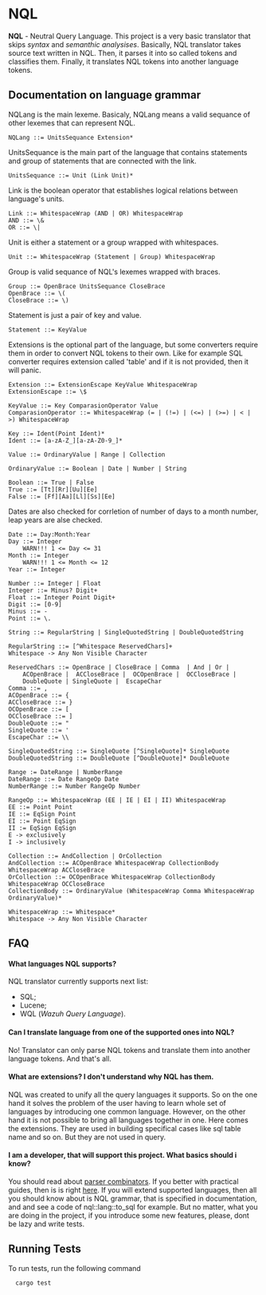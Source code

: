 
# NQL

**NQL** - Neutral Query Language. This project is a very basic translator that skips *syntax* and *semanthic* *analysises*. Basically, NQL translator takes source text written in NQL. Then, it parses it into so called tokens and classifies them. Finally, it translates NQL tokens into another language tokens.


## Documentation on language grammar

NQLang is the main lexeme. Basicaly, NQLang means a valid sequance of other lexemes
that can represent NQL.
```
NQLang ::= UnitsSequance Extension*
```

UnitsSequance is the main part of the language that contains statements and group
of statements that are connected with the link.
```
UnitsSequance ::= Unit (Link Unit)*
```

Link is the boolean operator that establishes logical relations between language's
units.
```
Link ::= WhitespaceWrap (AND | OR) WhitespaceWrap
AND ::= \&
OR ::= \|
```

Unit is either a statement or a group wrapped with whitespaces.
```
Unit ::= WhitespaceWrap (Statement | Group) WhitespaceWrap
```

Group is valid sequance of NQL's lexemes wrapped with braces.
```
Group ::= OpenBrace UnitsSequance CloseBrace
OpenBrace ::= \(
CloseBrace ::= \)
```

Statement is just a pair of key and value.
```
Statement ::= KeyValue
```

Extensions is the optional part of the language, but some converters require
them in order to convert NQL tokens to their own. Like for example SQL converter
requires extension called 'table' and if it is not provided, then it will panic.
```
Extension ::= ExtensionEscape KeyValue WhitespaceWrap
ExtensionEscape ::= \$
```

```
KeyValue ::= Key ComparasionOperator Value
ComparasionOperator ::= WhitespaceWrap (= | (!=) | (<=) | (>=) | < | >) WhitespaceWrap

Key ::= Ident(Point Ident)*
Ident ::= [a-zA-Z_][a-zA-Z0-9_]*

Value ::= OrdinaryValue | Range | Collection
```

```
OrdinaryValue ::= Boolean | Date | Number | String
```

```
Boolean ::= True | False
True ::= [Tt][Rr][Uu][Ee]
False ::= [Ff][Aa][Ll][Ss][Ee]
```

Dates are also checked for corrletion of number of days to a month number, leap
years are alse checked.
```
Date ::= Day:Month:Year
Day ::= Integer
    WARN!!! 1 <= Day <= 31
Month ::= Integer
    WARN!!! 1 <= Month <= 12
Year ::= Integer
```

```
Number ::= Integer | Float
Integer ::= Minus? Digit+
Float ::= Integer Point Digit+
Digit ::= [0-9]
Minus ::= -
Point ::= \.
```

```
String ::= RegularString | SingleQuotedString | DoubleQuotedString

RegularString ::= [^Whitespace ReservedChars]+
Whitespace -> Any Non Visible Character

ReservedChars ::= OpenBrace | CloseBrace | Comma  | And | Or |  
    ACOpenBrace |  ACCloseBrace |  OCOpenBrace |  OCCloseBrace |  
    DoubleQuote | SingleQuote |  EscapeChar
Comma ::= ,
ACOpenBrace ::= {
ACCloseBrace ::= }
OCOpenBrace ::= [
OCCloseBrace ::= ]
DoubleQuote ::= "
SingleQuote ::= '
EscapeChar ::= \\

SingleQuotedString ::= SingleQuote [^SingleQuote]* SingleQuote
DoubleQuotedString ::= DoubleQuote [^DoubleQuote]* DoubleQuote
```

```
Range := DateRange | NumberRange
DateRange ::= Date RangeOp Date
NumberRange ::= Number RangeOp Number

RangeOp ::= WhitespaceWrap (EE | IE | EI | II) WhitespaceWrap
EE ::= Point Point
IE ::= EqSign Point
EI ::= Point EqSign
II := EqSign EqSign
E -> exclusively
I -> inclusively
```

```
Collection ::= AndCollection | OrCollection
AndCollection ::= ACOpenBrace WhitespaceWrap CollectionBody WhitespaceWrap ACCloseBrace
OrCollection ::= OCOpenBrace WhitespaceWrap CollectionBody WhitespaceWrap OCCloseBrace
CollectionBody ::= OrdinaryValue (WhitespaceWrap Comma WhitespaceWrap OrdinaryValue)*
```

```
WhitespaceWrap ::= Whitespace*
Whitespace -> Any Non Visible Character
```

## FAQ

#### What languages NQL supports?

NQL translator currently supports next list:
- SQL;
- Lucene;
- WQL (*Wazuh Query Language*).

#### Can I translate language from one of the supported ones into NQL?

No! Translator can only parse NQL tokens and translate them into another language tokens. And that's all.

#### What are extensions? I don't understand why NQL has them.

NQL was created to unify all the query languages it supports. So on the one hand it solves the problem of the user having to learn whole set of languages by introducing one common language. However, on the other hand it is not possible to bring all languages together in one. Here comes the extensions. They are used in building specifical cases like sql table name and so on. But they are not used in query.

#### I am a developer, that will support this project. What basics should i know?

You should read about [parser combinators](https://en.wikipedia.org/wiki/Parser_combinator). If you better with practical guides, then is is right [here](https://bodil.lol/parser-combinators/).
If you will extend supported languages, then all you should know about is NQL grammar, that is specified in documentation, and and see a code of nql::lang::to_sql for example. But no matter, what you are doing in the project, if you introduce some new features, please, dont be lazy and write tests.

## Running Tests

To run tests, run the following command

```bash
  cargo test
```

